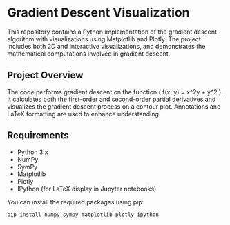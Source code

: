 # Gradient Descent Visualization

This repository contains a Python implementation of the gradient descent algorithm with visualizations using Matplotlib and Plotly. The project includes both 2D and interactive visualizations, and demonstrates the mathematical computations involved in gradient descent.

## Project Overview

The code performs gradient descent on the function \( f(x, y) = x^2y + y^2 \). It calculates both the first-order and second-order partial derivatives and visualizes the gradient descent process on a contour plot. Annotations and LaTeX formatting are used to enhance understanding.

## Requirements

- Python 3.x
- NumPy
- SymPy
- Matplotlib
- Plotly
- IPython (for LaTeX display in Jupyter notebooks)

You can install the required packages using pip:

```bash
pip install numpy sympy matplotlib plotly ipython
